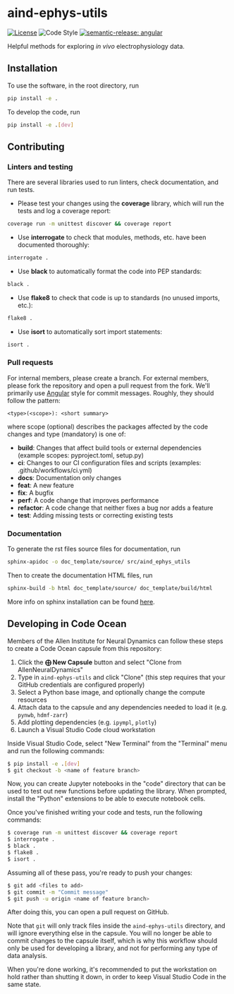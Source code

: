 # aind-ephys-utils

[![License](https://img.shields.io/badge/license-MIT-brightgreen)](LICENSE)
![Code Style](https://img.shields.io/badge/code%20style-black-black)
[![semantic-release: angular](https://img.shields.io/badge/semantic--release-angular-e10079?logo=semantic-release)](https://github.com/semantic-release/semantic-release)

Helpful methods for exploring *in vivo* electrophysiology data.

## Installation
To use the software, in the root directory, run
```bash
pip install -e .
```

To develop the code, run
```bash
pip install -e .[dev]
```

## Contributing

### Linters and testing

There are several libraries used to run linters, check documentation, and run tests.

- Please test your changes using the **coverage** library, which will run the tests and log a coverage report:

```bash
coverage run -m unittest discover && coverage report
```

- Use **interrogate** to check that modules, methods, etc. have been documented thoroughly:

```bash
interrogate .
```

- Use **black** to automatically format the code into PEP standards:
```bash
black .
```

- Use **flake8** to check that code is up to standards (no unused imports, etc.):
```bash
flake8 .
```

- Use **isort** to automatically sort import statements:
```bash
isort .
```

### Pull requests

For internal members, please create a branch. For external members, please fork the repository and open a pull request from the fork. We'll primarily use [Angular](https://github.com/angular/angular/blob/main/CONTRIBUTING.md#commit) style for commit messages. Roughly, they should follow the pattern:
```text
<type>(<scope>): <short summary>
```

where scope (optional) describes the packages affected by the code changes and type (mandatory) is one of:

- **build**: Changes that affect build tools or external dependencies (example scopes: pyproject.toml, setup.py)
- **ci**: Changes to our CI configuration files and scripts (examples: .github/workflows/ci.yml)
- **docs**: Documentation only changes
- **feat**: A new feature
- **fix**: A bugfix
- **perf**: A code change that improves performance
- **refactor**: A code change that neither fixes a bug nor adds a feature
- **test**: Adding missing tests or correcting existing tests

### Documentation
To generate the rst files source files for documentation, run
```bash
sphinx-apidoc -o doc_template/source/ src/aind_ephys_utils
```
Then to create the documentation HTML files, run
```bash
sphinx-build -b html doc_template/source/ doc_template/build/html
```
More info on sphinx installation can be found [here](https://www.sphinx-doc.org/en/master/usage/installation.html).


## Developing in Code Ocean

Members of the Allen Institute for Neural Dynamics can follow these steps to create a Code Ocean capsule from this repository:

1. Click the **⨁ New Capsule** button and select "Clone from AllenNeuralDynamics"
2. Type in `aind-ephys-utils` and click "Clone" (this step requires that your GitHub credentials are configured properly)
3. Select a Python base image, and optionally change the compute resources
4. Attach data to the capsule and any dependencies needed to load it (e.g. `pynwb`, `hdmf-zarr`)
5. Add plotting dependencies (e.g. `ipympl`, `plotly`)
6. Launch a Visual Studio Code cloud workstation

Inside Visual Studio Code, select "New Terminal" from the "Terminal" menu and run the following commands:

```bash
$ pip install -e .[dev]
$ git checkout -b <name of feature branch>
```

Now, you can create Jupyter notebooks in the "code" directory that can be used to test out new functions before updating the library. When prompted, install the "Python" extensions to be able to execute notebook cells.

Once you've finished writing your code and tests, run the following commands:

```bash
$ coverage run -m unittest discover && coverage report
$ interrogate . 
$ black .
$ flake8 .
$ isort .
```

Assuming all of these pass, you're ready to push your changes:

```bash
$ git add <files to add>
$ git commit -m "Commit message"
$ git push -u origin <name of feature branch>
```

After doing this, you can open a pull request on GitHub.

Note that `git` will only track files inside the `aind-ephys-utils` directory, and will ignore everything else in the capsule. You will no longer be able to commit changes to the capsule itself, which is why this workflow should only be used for developing a library, and not for performing any type of data analysis.

When you're done working, it's recommended to put the workstation on hold rather than shutting it down, in order to keep Visual Studio Code in the same state.



